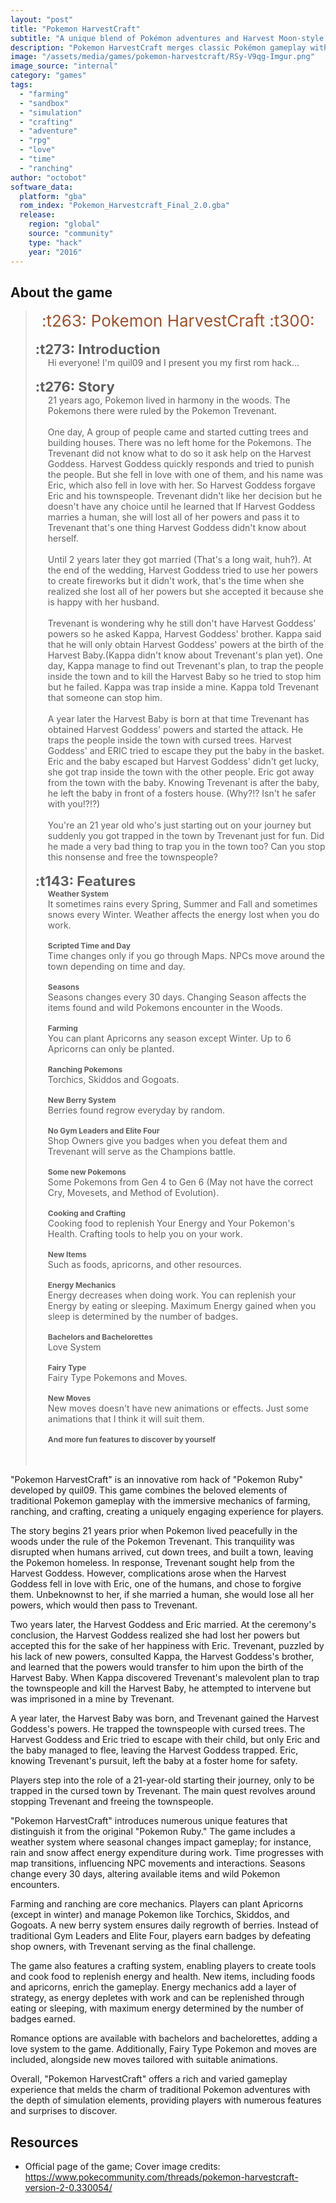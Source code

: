 ```yaml
---
layout: "post"
title: "Pokemon HarvestCraft"
subtitle: "A unique blend of Pokémon adventures and Harvest Moon-style farming."
description: "Pokemon HarvestCraft merges classic Pokémon gameplay with farming and life simulation elements, set in a town under the threat of a powerful Trevenant."
image: "/assets/media/games/pokemon-harvestcraft/RSy-V9qg-Imgur.png"
image_source: "internal"
category: "games"
tags:
  - "farming"
  - "sandbox"
  - "simulation"
  - "crafting"
  - "adventure"
  - "rpg"
  - "love"
  - "time"
  - "ranching"
author: "octobot"
software_data:
  platform: "gba"
  rom_index: "Pokemon_Harvestcraft_Final_2.0.gba"
  release:
    region: "global"
    source: "community"
    type: "hack"
    year: "2016"
---
```


## About the game

<blockquote>
<div style="text-align: center"><span class="fixed-color" style="color:sienna"><span style="font-size: 26px"> :t263: Pokemon HarvestCraft :t300: </span></span>&#8203;</div><br/>
<b><span style="font-size: 22px"> :t273: Introduction</span></b><br/>
<div style="margin-left: 20px">Hi everyone! I&#039;m quil09 and I present you my first rom hack...&#8203;</div><br/>
<b><span style="font-size: 22px"> :t276: Story</span></b><br/>
<div style="margin-left: 20px">21 years ago, Pokemon lived in harmony in the woods. The Pokemons there were ruled by the Pokemon Trevenant.<br/>
<br/>
One day, A group of people came and started cutting trees and building houses. There was no left home for the Pokemons. The Trevenant did not know what to do so it ask help on the Harvest Goddess. Harvest Goddess quickly responds and tried to punish the people. But she fell in love with one of them, and his name was Eric, which also fell in love with her. So Harvest Goddess forgave Eric and his townspeople. Trevenant didn&#039;t like her decision but he doesn&#039;t have any choice until he learned that If Harvest Goddess marries a human, she will lost all of her powers and pass it to Trevenant that&#039;s one thing Harvest Goddess didn&#039;t know about herself.<br/>
<br/>
Until 2 years later they got married (That&#039;s a long wait, huh?). At the end of the wedding, Harvest Goddess tried to use her powers to create fireworks but it didn&#039;t work, that&#039;s the time when she realized she lost all of her powers but she accepted it because she is happy with her husband.<br/>
<br/>
Trevenant is wondering why he still don&#039;t have Harvest Goddess&#039; powers so he asked Kappa, Harvest Goddess&#039; brother. Kappa said that he will only obtain Harvest Goddess&#039; powers at the birth of the Harvest Baby.(Kappa didn&#039;t know about Trevenant&#039;s plan yet). One day, Kappa manage to find out Trevenant&#039;s plan, to trap the people inside the town and to kill the Harvest Baby so he tried to stop him but he failed. Kappa was trap inside a mine. Kappa told Trevenant that someone can stop him.<br/>
<br/>
A year later the Harvest Baby is born at that time Trevenant has obtained Harvest Goddess&#039; powers and started the attack. He traps the people inside the town with cursed trees. Harvest Goddess&#039; and ERIC tried to escape they put the baby in the basket. Eric and the baby escaped but Harvest Goddess&#039; didn&#039;t get lucky, she got trap inside the town with the other people. Eric got away from the town with the baby. Knowing Trevenant is after the baby, he left the baby in front of a fosters house. (Why?!? Isn&#039;t he safer with you!?!?)<br/>
<br/>
You&#039;re an 21 year old who&#039;s just starting out on your journey but suddenly you got trapped in the town by Trevenant just for fun. Did he made a very bad thing to trap you in the town too? Can you stop this nonsense and free the townspeople?&#8203;</div><br/>
<b><span style="font-size: 22px"> :t143: Features</span></b><br/>
<div style="margin-left: 20px"><span style="font-size: 12px"><b>Weather System</b></span><br/>
It sometimes rains every Spring, Summer and Fall and sometimes snows every Winter. Weather affects the energy lost when you do work.<br/>
<br/>
<span style="font-size: 12px"><b>Scripted Time and Day</b></span><br/>
Time changes only if you go through Maps. NPCs move around the town depending on time and day.<br/>
<br/>
<span style="font-size: 12px"><b>Seasons</b></span><br/>
Seasons changes every 30 days. Changing Season affects the items found and wild Pokemons encounter in the Woods.<br/>
<br/>
<span style="font-size: 12px"><b>Farming</b></span><br/>
You can plant Apricorns any season except Winter. Up to 6 Apricorns can only be planted.<br/>
<br/>
<b><span style="font-size: 12px">Ranching Pokemons</span></b><br/>
Torchics, Skiddos and Gogoats.<br/>
<br/>
<span style="font-size: 12px"><b>New Berry System</b></span><br/>
Berries found regrow everyday by random.<br/>
<br/>
<b><span style="font-size: 12px">No Gym Leaders and Elite Four</span></b><br/>
Shop Owners give you badges when you defeat them and Trevenant will serve as the Champions battle.<br/>
<br/>
<b><span style="font-size: 12px">Some new Pokemons</span></b><br/>
Some Pokemons from Gen 4 to Gen 6 (May not have the correct Cry, Movesets, and Method of Evolution).<br/>
<br/>
<b><span style="font-size: 12px">Cooking and Crafting</span></b><br/>
Cooking food to replenish Your Energy and Your Pokemon&#039;s Health. Crafting tools to help you on your work.<br/>
<br/>
<b><span style="font-size: 12px">New Items</span></b><br/>
Such as foods, apricorns, and other resources.<br/>
<br/>
<b><span style="font-size: 12px">Energy Mechanics</span></b><br/>
Energy decreases when doing work. You can replenish your Energy by eating or sleeping. Maximum Energy gained when you sleep is determined by the number of badges.<br/>
<br/>
<b><span style="font-size: 12px">Bachelors and Bachelorettes </span></b><br/>
Love System<br/>
<br/>
<b><span style="font-size: 12px">Fairy Type</span></b><br/>
Fairy Type Pokemons and Moves.<br/>
<br/>
<b><span style="font-size: 12px">New Moves</span></b><br/>
New moves doesn&#039;t have new animations or effects. Just some animations that I think it will suit them.<br/>
<br/>
<b><span style="font-size: 12px">And more fun features to discover by yourself</span></b><br/>&#8203;</div><br/>
</blockquote>

"Pokemon HarvestCraft" is an innovative rom hack of "Pokemon Ruby" developed by quil09. This game combines the beloved elements of traditional Pokemon gameplay with the immersive mechanics of farming, ranching, and crafting, creating a uniquely engaging experience for players.

The story begins 21 years prior when Pokemon lived peacefully in the woods under the rule of the Pokemon Trevenant. This tranquility was disrupted when humans arrived, cut down trees, and built a town, leaving the Pokemon homeless. In response, Trevenant sought help from the Harvest Goddess. However, complications arose when the Harvest Goddess fell in love with Eric, one of the humans, and chose to forgive them. Unbeknownst to her, if she married a human, she would lose all her powers, which would then pass to Trevenant.

Two years later, the Harvest Goddess and Eric married. At the ceremony's conclusion, the Harvest Goddess realized she had lost her powers but accepted this for the sake of her happiness with Eric. Trevenant, puzzled by his lack of new powers, consulted Kappa, the Harvest Goddess's brother, and learned that the powers would transfer to him upon the birth of the Harvest Baby. When Kappa discovered Trevenant's malevolent plan to trap the townspeople and kill the Harvest Baby, he attempted to intervene but was imprisoned in a mine by Trevenant.

A year later, the Harvest Baby was born, and Trevenant gained the Harvest Goddess's powers. He trapped the townspeople with cursed trees. The Harvest Goddess and Eric tried to escape with their child, but only Eric and the baby managed to flee, leaving the Harvest Goddess trapped. Eric, knowing Trevenant's pursuit, left the baby at a foster home for safety.

Players step into the role of a 21-year-old starting their journey, only to be trapped in the cursed town by Trevenant. The main quest revolves around stopping Trevenant and freeing the townspeople.

"Pokemon HarvestCraft" introduces numerous unique features that distinguish it from the original "Pokemon Ruby." The game includes a weather system where seasonal changes impact gameplay; for instance, rain and snow affect energy expenditure during work. Time progresses with map transitions, influencing NPC movements and interactions. Seasons change every 30 days, altering available items and wild Pokemon encounters.

Farming and ranching are core mechanics. Players can plant Apricorns (except in winter) and manage Pokemon like Torchics, Skiddos, and Gogoats. A new berry system ensures daily regrowth of berries. Instead of traditional Gym Leaders and Elite Four, players earn badges by defeating shop owners, with Trevenant serving as the final challenge.

The game also features a crafting system, enabling players to create tools and cook food to replenish energy and health. New items, including foods and apricorns, enrich the gameplay. Energy mechanics add a layer of strategy, as energy depletes with work and can be replenished through eating or sleeping, with maximum energy determined by the number of badges earned.

Romance options are available with bachelors and bachelorettes, adding a love system to the game. Additionally, Fairy Type Pokemon and moves are included, alongside new moves tailored with suitable animations.

Overall, "Pokemon HarvestCraft" offers a rich and varied gameplay experience that melds the charm of traditional Pokemon adventures with the depth of simulation elements, providing players with numerous features and surprises to discover.

## Resources

* Official page of the game; Cover image credits: <https://www.pokecommunity.com/threads/pokemon-harvestcraft-version-2-0.330054/>

